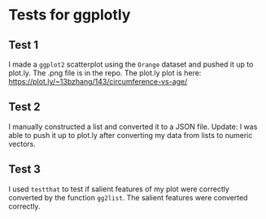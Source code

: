 # Tests for ggplotly

## Test 1
I made a ```ggplot2``` scatterplot using the ```Orange``` dataset and pushed it up to plot.ly. The .png file is in the repo. The plot.ly plot is here: https://plot.ly/~13bzhang/143/circumference-vs-age/

## Test 2
I manually constructed a list and converted it to a JSON file. Update: I was able to push it up to plot.ly after converting my data from lists to numeric vectors.

## Test 3
I used ```testthat``` to test if salient features of my plot were correctly converted by the function ```gg2list```. The salient features were converted correctly. 
